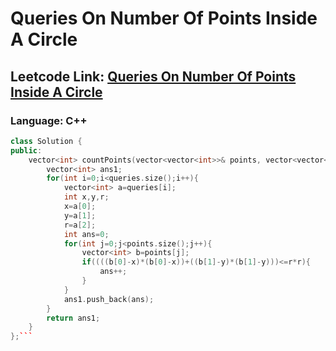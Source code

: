 # Queries On Number Of Points Inside A Circle

## Leetcode Link: [Queries On Number Of Points Inside A Circle](https://leetcode.com/problems/queries-on-number-of-points-inside-a-circle/)
### Language: C++

```cpp
class Solution {
public:
    vector<int> countPoints(vector<vector<int>>& points, vector<vector<int>>& queries) {
        vector<int> ans1;
        for(int i=0;i<queries.size();i++){
            vector<int> a=queries[i];
            int x,y,r;
            x=a[0];
            y=a[1];
            r=a[2];
            int ans=0;
            for(int j=0;j<points.size();j++){
                vector<int> b=points[j];
                if((((b[0]-x)*(b[0]-x))+((b[1]-y)*(b[1]-y)))<=r*r){
                    ans++;
                }
            }
            ans1.push_back(ans);
        }
        return ans1;
    }
};```



